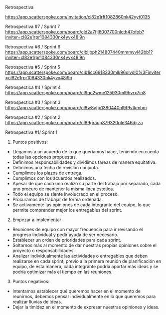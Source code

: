 Retrospectiva 

https://app.scatterspoke.com/invitation/cl82e1rft1082860nk42yyt0135

Retrospectiva #7 / Sprint 7 https://app.scatterspoke.com/board/cld2a7fjl6007700nlcth47ofob?inviter=cl82e1rpr1084330nk4yvx48i9n

Retrospectiva #6 / Sprint 6 https://app.scatterspoke.com/board/clbljbph214807440mmmyvl42bb1?inviter=cl82e1rpr1084330nk4yvx48i9n

Retrospectiva #5 / Sprint 5 https://app.scatterspoke.com/board/clb1icc6918330mlk96olvdl0%3Finviter=cl82e1rpr1084330nk4yvx48i9n

Retrospectica #4 / Sprint 4 https://app.scatterspoke.com/board/cl9qc2wme125930ml9hvrx7in8

Retrospectica #3 / Sprint 3 https://app.scatterspoke.com/board/cl8w8ytjx1380440nl9f9vtkmbm

Retrospectica #2 / Sprint 2 https://app.scatterspoke.com/board/cl89graup879320ple346djrza

Retrospectiva #1/ Sprint 1

1. Puntos positivos:
- Llegamos a un acuerdo de lo que queríamos hacer, teniendo en cuenta todas las opciones propuestas.
- Definimos responsabilidades y dividimos tareas de manera equitativa.
- Definimos una fecha de revisión conjunta.
- Cumplimos los plazos de entrega.
- Cumplimos con los acuerdos realizados.
- Apesar de que cada uno realizo su parte del trabajo por separado, cada uno procuro de mantener la misma linea estetica.
- Todo el equipo se siente involucrado en el proceso.
- Procuramos de trabajar de forma ordenada.
- Se  activamente las opiniones de cada integrante del equipo, lo que permite comprender mejor los entregables del sprint.


2. Empezar a implementar
- Reuniones de equipo con mayor frecuencia para ir revisando el progreso individual y pedir ayuda de ser necesario.
- Establecer un orden de prioridades para cada sprint.
- Soltarnos más al momento de dar nuestras propias opiniones sobre el proyecto o responsabilidades.
- Analizar individualmente las actividades o entregables que deben realizarse en cada sprint, previo a la primera reunión de planificación en equipo, de esta manera, cada integrante podría aportar más ideas y se podría  optimizar más el tiempo en las reuniones.


3. Puntos negativos:
- Intentamos establecer qué queremos hacer en el momento de reunirnos, debemos pensar individualmente en lo que queremos para realizar lluvias de ideas.
- Dejar la timidez en el momento de expresar nuestras opiniones y ideas.
 
